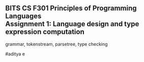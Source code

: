 ## BITS CS F301 Principles of Programming Languages <br> Assignment 1: Language design and type expression computation
grammar, tokenstream, parsetree, type checking

#aditya e
